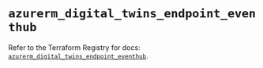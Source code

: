 # `azurerm_digital_twins_endpoint_eventhub`

Refer to the Terraform Registry for docs: [`azurerm_digital_twins_endpoint_eventhub`](https://registry.terraform.io/providers/hashicorp/azurerm/3.110.0/docs/resources/digital_twins_endpoint_eventhub).
